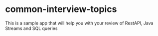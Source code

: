 # common-interview-topics
This is a sample app that will help you with your review of RestAPI, Java Streams and SQL queries
